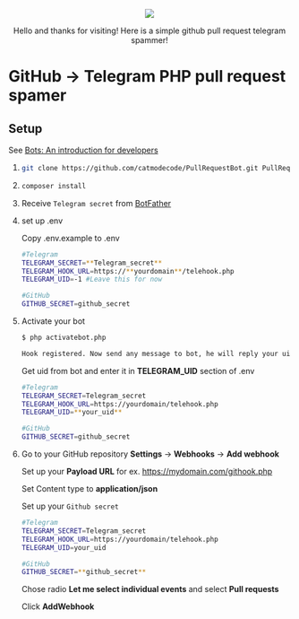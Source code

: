 <p align="center">
 <img src="https://sun9-64.userapi.com/c11263/u13825615/-6/x_3f964139.jpg">
</p>
<p align="center">
Hello and thanks for visiting! Here is a simple github pull request telegram spammer!
</p>

GitHub -> Telegram PHP pull request spamer
==========================================

## Setup

See [Bots: An introduction for developers](https://core.telegram.org/bots)

1.  ```bash
    git clone https://github.com/catmodecode/PullRequestBot.git PullRequestBot
    ```
1.  ```bash
    composer install
    ```
1.  Receive ```Telegram secret``` from [BotFather](https://t.me/botfather)

1.  set up .env

    Copy .env.example to .env

    ```bash
    #Telegram
    TELEGRAM_SECRET=**Telegram_secret**
    TELEGRAM_HOOK_URL=https://**yourdomain**/telehook.php
    TELEGRAM_UID=-1 #Leave this for now

    #GitHub
    GITHUB_SECRET=github_secret
    ```

1.  Activate your bot

    ```bash
    $ php activatebot.php

    Hook registered. Now send any message to bot, he will reply your uid
    ```
    
    Get uid from bot and enter it in **TELEGRAM_UID** section of .env

    ```bash
    #Telegram
    TELEGRAM_SECRET=Telegram_secret
    TELEGRAM_HOOK_URL=https://yourdomain/telehook.php
    TELEGRAM_UID=**your_uid**

    #GitHub
    GITHUB_SECRET=github_secret
    ```

1.  Go to your GitHub repository **Settings** -> **Webhooks** -> **Add webhook**

    Set up your **Payload URL** for ex. https://mydomain.com/githook.php

    Set Content type to **application/json**

    Set up your ```Github secret```

    ```bash
    #Telegram
    TELEGRAM_SECRET=Telegram_secret
    TELEGRAM_HOOK_URL=https://yourdomain/telehook.php
    TELEGRAM_UID=your_uid

    #GitHub
    GITHUB_SECRET=**github_secret**
    ```

    Chose radio **Let me select individual events** and select **Pull requests**

    Click **AddWebhook**